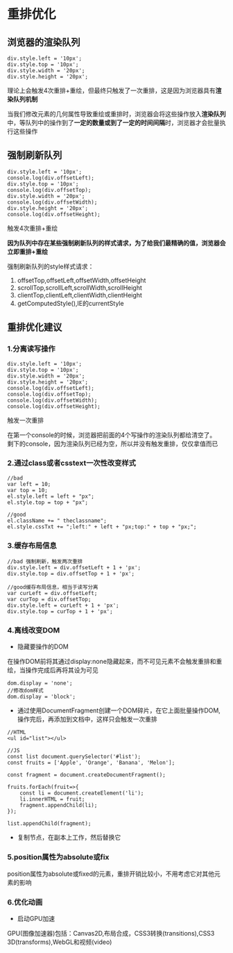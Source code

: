 # 重排优化
## 浏览器的渲染队列
```
div.style.left = '10px';
div.style.top = '10px';
div.style.width = '20px';
div.style.height = '20px';
```
理论上会触发4次重排+重绘，但最终只触发了一次重排，这是因为浏览器具有**渲染队列机制**  

当我们修改元素的几何属性导致重绘或重排时，浏览器会将这些操作放入**渲染队列**中，等队列中的操作到了**一定的数量或到了一定的时间间隔**时，浏览器才会批量执行这些操作

## 强制刷新队列
```
div.style.left = '10px';
console.log(div.offsetLeft);
div.style.top = '10px';
console.log(div.offsetTop);
div.style.width = '20px';
console.log(div.offsetWidth);
div.style.height = '20px';
console.log(div.offsetHeight);
```
触发4次重排+重绘  

**因为队列中存在某些强制刷新队列的样式请求，为了给我们最精确的值，浏览器会立即重排+重绘**  

强制刷新队列的style样式请求：  
1. offsetTop,offsetLeft,offsetWidth,offsetHeight
2. scrollTop,scrollLeft,scrollWidth,scrollHeight
3. clientTop,clientLeft,clientWidth,clientHeight
4. getComputedStyle(),IE的currentStyle


## 重排优化建议
### 1.分离读写操作
```
div.style.left = '10px';
div.style.top = '10px';
div.style.width = '20px';
div.style.height = '20px';
console.log(div.offsetLeft);
console.log(div.offsetTop);
console.log(div.offsetWidth);
console.log(div.offsetHeight);
```
触发一次重排  

在第一个console的时候，浏览器把前面的4个写操作的渲染队列都给清空了。  
剩下的console，因为渲染队列已经为空，所以并没有触发重排，仅仅拿值而已

### 2.通过class或者csstext一次性改变样式
```
//bad
var left = 10;
var top = 10;
el.style.left = left + "px";
el.style.top = top + "px";

//good
el.className += " theclassname";
el.style.cssTxt += ";left:" + left + "px;top:" + top + "px;";
```

### 3.缓存布局信息
```
//bad 强制刷新，触发两次重排
div.style.left = div.offsetLeft + 1 + 'px';
div.style.top = div.offsetTop + 1 + 'px';

//good缓存布局信息，相当于读写分离
var curLeft = div.offsetLeft;
var curTop = div.offsetTop;
div.style.left = curLeft + 1 + 'px';
div.style.top = curTop + 1 + 'px';
```

### 4.离线改变DOM
- 隐藏要操作的DOM  

在操作DOM前将其通过display:none隐藏起来，而不可见元素不会触发重排和重绘，当操作完成后再将其设为可见  
```
dom.display = 'none';
//修改dom样式
dom.display = 'block';
```

- 通过使用DocumentFragment创建一个DOM碎片，在它上面批量操作DOM,操作完后，再添加到文档中，这样只会触发一次重排

```
//HTML
<ul id="list"></ul>
```
```
//JS
const list document.querySelector('#list');
const fruits = ['Apple', 'Orange', 'Banana', 'Melon'];

const fragment = document.createDocumentFragment();

fruits.forEach(fruit=>{
    const li = document.createElement('li');
    li.innerHTML = fruit;
    fragment.appendChild(li);
});

list.appendChild(fragment);
```

- 复制节点，在副本上工作，然后替换它

### 5.position属性为absolute或fix
position属性为absolute或fixed的元素，重排开销比较小，不用考虑它对其他元素的影响

### 6.优化动画
- 启动GPU加速  

GPU(图像加速器)包括：Canvas2D,布局合成，CSS3转换(transitions),CSS3 3D(transforms),WebGL和视频(video)